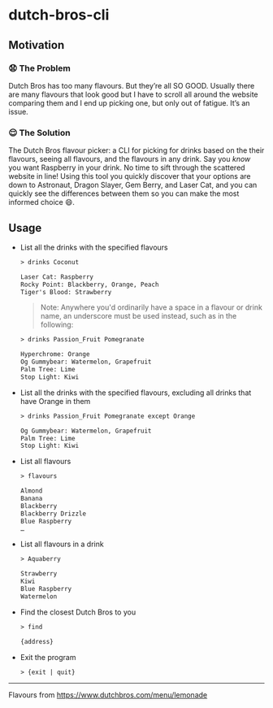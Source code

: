 # dutch-bros-cli

## Motivation

### 😧 The Problem

Dutch Bros has too many flavours. But they’re all SO GOOD. Usually there are many flavours that look good but I have to scroll all around the website comparing them and I end up picking one, but only out of fatigue. It’s an issue.

### 😌 The Solution

The Dutch Bros flavour picker: a CLI for picking for drinks based on the their flavours, seeing all flavours, and the flavours in any drink. Say you *know* you want Raspberry in your drink. No time to sift through the scattered website in line! Using this tool you quickly discover that your options are down to Astronaut, Dragon Slayer, Gem Berry, and Laser Cat, and you can quickly see the differences between them so you can make the most informed choice 😄.

## Usage

- List all the drinks with the specified flavours

    ```txt
    > drinks Coconut

    Laser Cat: Raspberry
    Rocky Point: Blackberry, Orange, Peach
    Tiger's Blood: Strawberry
    ```

    > Note: Anywhere you'd ordinarily have a space in a flavour or drink name, an underscore must be used instead, such as in the following:

    ```txt
    > drinks Passion_Fruit Pomegranate

    Hyperchrome: Orange
    Og Gummybear: Watermelon, Grapefruit
    Palm Tree: Lime
    Stop Light: Kiwi
    ```

- List all the drinks with the specified flavours, excluding all drinks that have Orange in them

    ```txt
    > drinks Passion_Fruit Pomegranate except Orange

    Og Gummybear: Watermelon, Grapefruit
    Palm Tree: Lime
    Stop Light: Kiwi
    ```

- List all flavours

    ```txt
    > flavours

    Almond
    Banana
    Blackberry
    Blackberry Drizzle
    Blue Raspberry
    …
    ```

- List all flavours in a drink

    ```txt
    > Aquaberry

    Strawberry
    Kiwi
    Blue Raspberry
    Watermelon
    ```

- Find the closest Dutch Bros to you

    ```txt
    > find

    {address}
    ```

- Exit the program

    ```txt
    > {exit | quit}
    ```

---

Flavours from <https://www.dutchbros.com/menu/lemonade>
